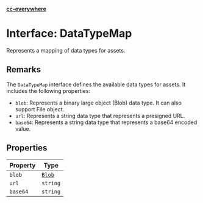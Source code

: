 [**cc-everywhere**](../../../../../index.md)

<HorizontalLine />

# Interface: DataTypeMap

Represents a mapping of data types for assets.

## Remarks

The `DataTypeMap` interface defines the available data types for assets.
It includes the following properties:

- `blob`: Represents a binary large object (Blob) data type. It can also support File object.
- `url`: Represents a string data type that represents a presigned URL.
- `base64`: Represents a string data type that represents a base64 encoded value.

## Properties

| Property | Type |
| ------ | ------ |
| `blob` | [`Blob`](blob.md) |
| `url` | `string` |
| `base64` | `string` |
